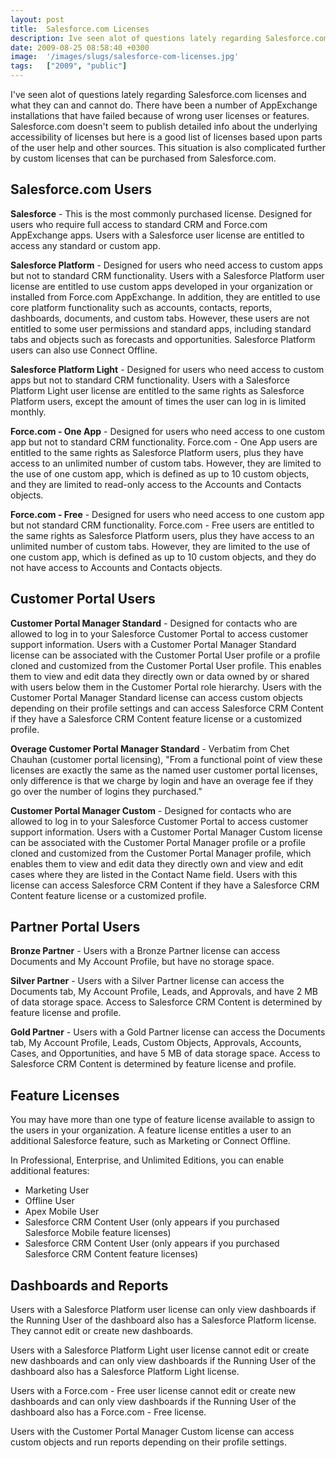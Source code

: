 ```yaml
---
layout: post
title:  Salesforce.com Licenses
description: Ive seen alot of questions lately regarding Salesforce.com licenses and what they can and cannot do. There have been a number of AppExchange installations that have failed because of wrong user licenses or features. Salesforce.com doesnt seem to publish detailed info about the underlying accessibility of licenses but here is a good list of licenses based upon parts of the user help and other sources. This situation is also complicated further by custom licenses that can be purchased from Salesfo
date: 2009-08-25 08:58:40 +0300
image:  '/images/slugs/salesforce-com-licenses.jpg'
tags:   ["2009", "public"]
---
```

<p>I've seen alot of questions lately regarding Salesforce.com licenses and what they can and cannot do. There have been a number of AppExchange installations that have failed because of wrong user licenses or features. Salesforce.com doesn't seem to publish detailed info about the underlying accessibility of licenses but here is a good list of licenses based upon parts of the user help and other sources. This situation is also complicated further by custom licenses that can be purchased from Salesforce.com.</p>
<h2>Salesforce.com Users</h2>
<strong>Salesforce</strong> - This is the most commonly purchased license. Designed for users who require full access to standard CRM and Force.com AppExchange apps. Users with a Salesforce user license are entitled to access any standard or custom app.
<p><strong>Salesforce Platform</strong> - Designed for users who need access to custom apps but not to standard CRM functionality. Users with a Salesforce Platform user license are entitled to use custom apps developed in your organization or installed from Force.com AppExchange. In addition, they are entitled to use core platform functionality such as accounts, contacts, reports, dashboards, documents, and custom tabs. However, these users are not entitled to some user permissions and standard apps, including standard tabs and objects such as forecasts and opportunities. Salesforce Platform users can also use Connect Offline.</p>
<p><strong>Salesforce Platform Light</strong> - Designed for users who need access to custom apps but not to standard CRM functionality. Users with a Salesforce Platform Light user license are entitled to the same rights as Salesforce Platform users, except the amount of times the user can log in is limited monthly.</p>
<p><strong>Force.com - One App</strong> - Designed for users who need access to one custom app but not to standard CRM functionality. Force.com - One App users are entitled to the same rights as Salesforce Platform users, plus they have access to an unlimited number of custom tabs. However, they are limited to the use of one custom app, which is defined as up to 10 custom objects, and they are limited to read-only access to the Accounts and Contacts objects.</p>
<p><strong>Force.com - Free</strong> - Designed for users who need access to one custom app but not standard CRM functionality. Force.com - Free users are entitled to the same rights as Salesforce Platform users, plus they have access to an unlimited number of custom tabs. However, they are limited to the use of one custom app, which is defined as up to 10 custom objects, and they do not have access to Accounts and Contacts objects.</p>
<h2>Customer Portal Users</h2>
<strong>Customer Portal Manager Standard</strong> - Designed for contacts who are allowed to log in to your Salesforce Customer Portal to access customer support information. Users with a Customer Portal Manager Standard license can be associated with the Customer Portal User profile or a profile cloned and customized from the Customer Portal User profile. This enables them to view and edit data they directly own or data owned by or shared with users below them in the Customer Portal role hierarchy. Users with the Customer Portal Manager Standard license can access custom objects depending on their profile settings and can access Salesforce CRM Content if they have a Salesforce CRM Content feature license or a customized profile.
<p><strong>Overage Customer Portal Manager Standard</strong> - Verbatim from Chet Chauhan (customer portal licensing), "From a functional point of view these licenses are exactly the same as the named user customer portal licenses, only difference is that we charge by login and have an overage fee if they go over the number of logins they purchased."</p>
<p><strong>Customer Portal Manager Custom</strong> - Designed for contacts who are allowed to log in to your Salesforce Customer Portal to access customer support information. Users with a Customer Portal Manager Custom license can be associated with the Customer Portal Manager profile or a profile cloned and customized from the Customer Portal Manager profile, which enables them to view and edit data they directly own and view and edit cases where they are listed in the Contact Name field. Users with this license can access Salesforce CRM Content if they have a Salesforce CRM Content feature license or a customized profile.</p>
<h2>Partner Portal Users</h2>
<strong>Bronze Partner</strong> - Users with a Bronze Partner license can access Documents and My Account Profile, but have no storage space.
<p><strong>Silver Partner</strong> - Users with a Silver Partner license can access the Documents tab, My Account Profile, Leads, and Approvals, and have 2 MB of data storage space. Access to Salesforce CRM Content is determined by feature license and profile.</p>
<p><strong>Gold Partner</strong> - Users with a Gold Partner license can access the Documents tab, My Account Profile, Leads, Custom Objects, Approvals, Accounts, Cases, and Opportunities, and have 5 MB of data storage space. Access to Salesforce CRM Content is determined by feature license and profile.</p>
<h2>Feature Licenses</h2>
You may have more than one type of feature license available to assign to the users in your organization. A feature license entitles a user to an additional Salesforce feature, such as Marketing or Connect Offline.
<p>In Professional, Enterprise, and Unlimited Editions, you can enable additional features:</p>
<ul>
	<li>Marketing User</li>
	<li>Offline User</li>
	<li>Apex Mobile User</li>
	<li>Salesforce CRM Content User (only appears if you purchased Salesforce Mobile feature licenses)</li>
	<li>Salesforce CRM Content User (only appears if you purchased Salesforce CRM Content feature licenses)</li>
</ul>
<h2>Dashboards and Reports</h2>
Users with a Salesforce Platform user license can only view dashboards if the Running User of the dashboard also has a Salesforce Platform license. They cannot edit or create new dashboards.
<p>Users with a Salesforce Platform Light user license cannot edit or create new dashboards and can only view dashboards if the Running User of the dashboard also has a Salesforce Platform Light license.</p>
<p>Users with a Force.com - Free user license cannot edit or create new dashboards and can only view dashboards if the Running User of the dashboard also has a Force.com - Free license.</p>
<p>Users with the Customer Portal Manager Custom license can access custom objects and run reports depending on their profile settings.</p>


